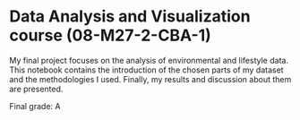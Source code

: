 # Data Analysis and Visualization course (08-M27-2-CBA-1)

My final project focuses on the analysis of environmental and lifestyle data. This notebook contains the introduction of the chosen parts of my dataset and the methodologies I used. Finally, my results and discussion about them are presented.

Final grade: A

